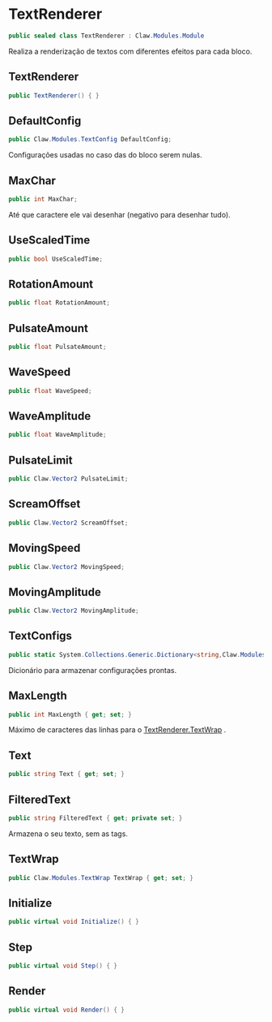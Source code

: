 # TextRenderer
```csharp
public sealed class TextRenderer : Claw.Modules.Module
```
Realiza a renderização de textos com diferentes efeitos para cada bloco.<br />
## TextRenderer
```csharp
public TextRenderer() { }
```
## DefaultConfig
```csharp
public Claw.Modules.TextConfig DefaultConfig;
```
Configurações usadas no caso das do bloco serem nulas.<br />
## MaxChar
```csharp
public int MaxChar;
```
Até que caractere ele vai desenhar (negativo para desenhar tudo).<br />
## UseScaledTime
```csharp
public bool UseScaledTime;
```
## RotationAmount
```csharp
public float RotationAmount;
```
## PulsateAmount
```csharp
public float PulsateAmount;
```
## WaveSpeed
```csharp
public float WaveSpeed;
```
## WaveAmplitude
```csharp
public float WaveAmplitude;
```
## PulsateLimit
```csharp
public Claw.Vector2 PulsateLimit;
```
## ScreamOffset
```csharp
public Claw.Vector2 ScreamOffset;
```
## MovingSpeed
```csharp
public Claw.Vector2 MovingSpeed;
```
## MovingAmplitude
```csharp
public Claw.Vector2 MovingAmplitude;
```
## TextConfigs
```csharp
public static System.Collections.Generic.Dictionary<string,Claw.Modules.TextConfig> TextConfigs;
```
Dicionário para armazenar configurações prontas.<br />
## MaxLength
```csharp
public int MaxLength { get; set; } 
```
Máximo de caracteres das linhas para o [TextRenderer.TextWrap](/Claw/Modules/TextRenderer.md#TextWrap) .<br />
## Text
```csharp
public string Text { get; set; } 
```
## FilteredText
```csharp
public string FilteredText { get; private set; } 
```
Armazena o seu texto, sem as tags.<br />
## TextWrap
```csharp
public Claw.Modules.TextWrap TextWrap { get; set; } 
```
## Initialize
```csharp
public virtual void Initialize() { }
```
## Step
```csharp
public virtual void Step() { }
```
## Render
```csharp
public virtual void Render() { }
```
